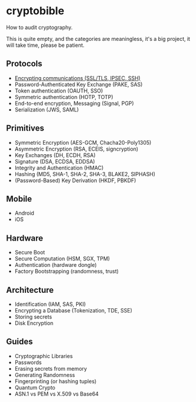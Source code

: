 # cryptobible

How to audit cryptography.

This is quite empty, and the categories are meaningless, it's a big project, it will take time, please be patient.

## Protocols

* [Encrypting communications (SSL/TLS, IPSEC, SSH)](protocols/tls.mediawiki)
* Password-Authenticated Key Exchange (PAKE, SAS)
* Token authentication (OAUTH, SSO)
* Symmetric authentication (HOTP, TOTP)
* End-to-end encryption, Messaging (Signal, PGP)
* Serialization (JWS, SAML)
              
## Primitives

* Symmetric Encryption (AES-GCM, Chacha20-Poly1305)
* Asymmetric Encryption (RSA, ECEIS, signcryption)
* Key Exchanges (DH, ECDH, RSA)
* Signature (DSA, ECDSA, EDDSA)
* Integrity and Authentication (HMAC)
* Hashing (MD5, SHA-1, SHA-2, SHA-3, BLAKE2, SIPHASH)
* (Password-Based) Key Derivation (HKDF, PBKDF)
              
## Mobile

* Android
* iOS
              
## Hardware

* Secure Boot
* Secure Computation (HSM, SGX, TPM)
* Authentication (hardware dongle)
* Factory Bootstrapping (randomness, trust)
              
## Architecture

* Identification (IAM, SAS, PKI)
* Encrypting a Database (Tokenization, TDE, SSE)
* Storing secrets 
* Disk Encryption
              
## Guides

* Cryptographic Libraries
* Passwords
* Erasing secrets from memory
* Generating Randomness
* Fingerprinting (or hashing tuples)
* Quantum Crypto
* ASN.1 vs PEM vs X.509 vs Base64
              

